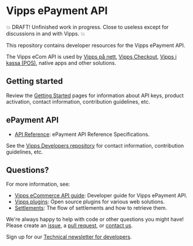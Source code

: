 <!-- START_METADATA
---
title: Introduction
sidebar_position: 1
---
END_METADATA -->

# Vipps ePayment API

💥 DRAFT! Unfinished work in progress. Close to useless except for discussions in and with Vipps. 💥

This repository contains developer resources for the Vipps ePayment API.

The Vipps eCom API is used by
[Vipps på nett](https://vipps.no/produkter-og-tjenester/bedrift/ta-betalt-paa-nett/ta-betalt-paa-nett/),
[Vipps Checkout](https://vipps.no/produkter-og-tjenester/bedrift/ta-betalt-paa-nett/vipps-checkout/),
[Vipps i kassa (POS)](https://vipps.no/produkter-og-tjenester/bedrift/ta-betalt-i-butikk/vipps-i-kassa/),
native apps and other solutions.

## Getting started

Review the [Getting Started](https://github.com/vippsas/vipps-developers/blob/master/vipps-getting-started.md) pages for information about API keys, product activation, contact information, contribution guidelines, etc.

## ePayment API

* [API Reference](https://vippsas.github.io/vipps-epayment-api/redoc.html): ePayment API Reference Specifications.

See the [Vipps Developers repository](https://github.com/vippsas/vipps-developers)
for contact information, contribution guidelines, etc.

## Questions?

For more information, see:

* [Vipps eCommerce API guide](https://github.com/vippsas/vipps-ecom-api/blob/master/vipps-ecom-api.md): Developer guide for Vipps ePayment API.
* [Vipps plugins](https://github.com/vippsas/vipps-plugins): Open source plugins for various web solutions.
* [Settlements](https://github.com/vippsas/vipps-developers/tree/master/settlements): The flow of settlements and how to retrieve them.

We're always happy to help with code or other questions you might have!
Please create an [issue](https://github.com/vippsas/vipps-epayment-api/issues),
a [pull request](https://github.com/vippsas/vipps-epayment-api/pulls),
or [contact us](https://github.com/vippsas/vipps-developers/blob/master/contact.md).

Sign up for our [Technical newsletter for developers](https://github.com/vippsas/vipps-developers/tree/master/newsletters).

